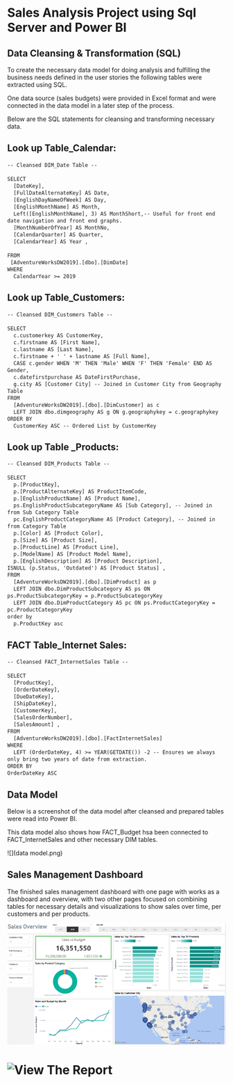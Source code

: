 # Sales Analysis Project using Sql Server and Power BI

## Data Cleansing & Transformation (SQL)

To create the necessary data model for doing analysis and fulfilling the business needs defined in the user stories the following tables were extracted using SQL.

One data source (sales budgets) were provided in Excel format and were connected in the data model in a later step of the process.

Below are the SQL statements for cleansing and transforming necessary data.




## Look up Table_Calendar:

```
-- Cleansed DIM_Date Table --

SELECT 
  [DateKey], 
  [FullDateAlternateKey] AS Date, 
  [EnglishDayNameOfWeek] AS Day, 
  [EnglishMonthName] AS Month, 
  Left([EnglishMonthName], 3) AS MonthShort,-- Useful for front end date navigation and front end graphs.
  [MonthNumberOfYear] AS MonthNo, 
  [CalendarQuarter] AS Quarter, 
  [CalendarYear] AS Year ,
  
FROM 
 [AdventureWorksDW2019].[dbo].[DimDate]
WHERE 
  CalendarYear >= 2019
```
  

## Look up Table_Customers:

```
-- Cleansed DIM_Customers Table --

SELECT 
  c.customerkey AS CustomerKey, 
  c.firstname AS [First Name], 
  c.lastname AS [Last Name], 
  c.firstname + ' ' + lastname AS [Full Name], 
  CASE c.gender WHEN 'M' THEN 'Male' WHEN 'F' THEN 'Female' END AS Gender,
  c.datefirstpurchase AS DateFirstPurchase, 
  g.city AS [Customer City] -- Joined in Customer City from Geography Table
FROM 
  [AdventureWorksDW2019].[dbo].[DimCustomer] as c
  LEFT JOIN dbo.dimgeography AS g ON g.geographykey = c.geographykey 
ORDER BY 
  CustomerKey ASC -- Ordered List by CustomerKey
  ```
  
## Look up Table _Products:
  
  ```
-- Cleansed DIM_Products Table --

SELECT 
    p.[ProductKey], 
    p.[ProductAlternateKey] AS ProductItemCode, 
    p.[EnglishProductName] AS [Product Name], 
    ps.EnglishProductSubcategoryName AS [Sub Category], -- Joined in from Sub Category Table
    pc.EnglishProductCategoryName AS [Product Category], -- Joined in from Category Table
    p.[Color] AS [Product Color], 
    p.[Size] AS [Product Size], 
    p.[ProductLine] AS [Product Line], 
    p.[ModelName] AS [Product Model Name], 
    p.[EnglishDescription] AS [Product Description], 
  ISNULL (p.Status, 'Outdated') AS [Product Status] ,
FROM 
    [AdventureWorksDW2019].[dbo].[DimProduct] as p
    LEFT JOIN dbo.DimProductSubcategory AS ps ON ps.ProductSubcategoryKey = p.ProductSubcategoryKey 
    LEFT JOIN dbo.DimProductCategory AS pc ON ps.ProductCategoryKey = pc.ProductCategoryKey 
order by 
    p.ProductKey asc
```
    
 ## FACT Table_Internet Sales:
 
    
  ```
-- Cleansed FACT_InternetSales Table --

SELECT 
    [ProductKey], 
    [OrderDateKey], 
    [DueDateKey], 
    [ShipDateKey], 
    [CustomerKey], 
    [SalesOrderNumber], 
    [SalesAmount] ,
FROM 
    [AdventureWorksDW2019].[dbo].[FactInternetSales]
WHERE 
    LEFT (OrderDateKey, 4) >= YEAR(GETDATE()) -2 -- Ensures we always only bring two years of date from extraction.
ORDER BY
  OrderDateKey ASC
   ```
   
## Data Model

Below is a screenshot of the data model after cleansed and prepared tables were read into Power BI.

This data model also shows how FACT_Budget hsa been connected to FACT_InternetSales and other necessary DIM tables.

![](data model.png)

## Sales Management Dashboard

The finished sales management dashboard with one page with works as a dashboard and overview, with two other pages focused on combining tables for necessary details and visualizations to show sales over time, per customers and per products.


![](Sql_PowerBI_Project.png)


# ![View The Report](https://app.powerbi.com/view?r=eyJrIjoiYmI4NjZmYjctMjdmYi00NDQ0LThiYjMtNDBlNDA4ZTEwZTZmIiwidCI6IjViOTRkYjBkLWI3NzgtNDc0NC1iYjdkLTY4MjczNmI0NjY5NyJ9)


